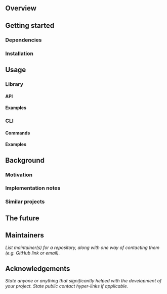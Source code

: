 <!-- header -->

<!-- table-of-contents -->

## Overview

## Getting started

### Dependencies

### Installation

## Usage

### Library

#### API

#### Examples

### CLI

#### Commands

#### Examples

## Background

### Motivation

### Implementation notes

### Similar projects

## The future

## Maintainers

_List maintainer(s) for a repository, along with one way of contacting them (e.g. GitHub link or email)._

## Acknowledgements

_State anyone or anything that significantly helped with the development of your project. State public contact hyper-links if applicable._

<!-- footer -->
